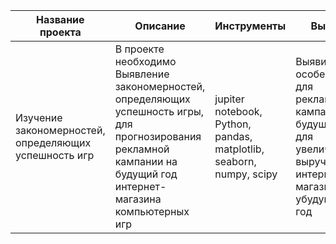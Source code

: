 |Название проекта|Описание|Инструменты|Вывод|
|-|--------|---|---|
|Изучение закономерностей, определяющих успешность игр|В проекте необходимо Выявление закономерностей, определяющих успешность игры, для прогнозирования рекламной кампании на будущий год интернет-магазина компьютерных игр|jupiter notebook, Python, pandas, matplotlib, seaborn, numpy, scipy|Выявила особенности для рекламной кампании на будущий год для увеличения  выручки интернет-магазина на убудущий год|
